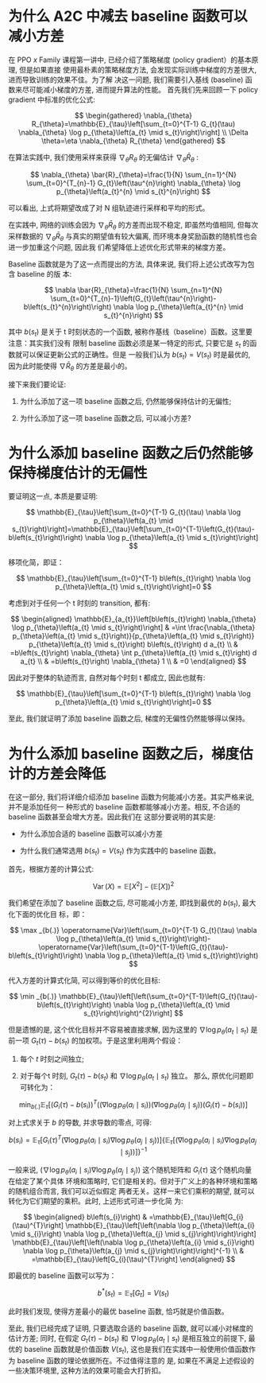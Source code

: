 # 为什么 $\mathrm{A} 2 \mathrm{C}$ 中减去 baseline 函数可以减小方差

在 PPO $x$ Family 课程第一讲中, 已经介绍了策略梯度 (policy gradient）的基本原理, 但是如果直接 使用最朴素的策略梯度方法, 会发现实际训练中梯度的方差很大, 进而导致训练的效果不佳。为了解 决这一问题, 我们需要引入基线 (baseline) 函数来尽可能减小梯度的方差, 进而提升算法的性能。 首先我们先来回顾一下 policy gradient 中标准的优化公式:

$$
\begin{gathered}
\nabla_{\theta} R_{\theta}=\mathbb{E}_{\tau}\left[\sum_{t=0}^{T-1} G_{t}(\tau) \nabla_{\theta} \log p_{\theta}\left(a_{t} \mid s_{t}\right)\right] \\
\Delta \theta=\eta \nabla_{\theta} R_{\theta}
\end{gathered}
$$

在算法实践中, 我们使用采样来获得 $\nabla_{\theta} R_{\theta}$ 的无偏估计 $\nabla_{\theta} \bar{R}_{\theta}$ :

$$
\nabla_{\theta} \bar{R}_{\theta}=\frac{1}{N} \sum_{n=1}^{N} \sum_{t=0}^{T_{n}-1} G_{t}\left(\tau^{n}\right) \nabla_{\theta} \log p_{\theta}\left(a_{t}^{n} \mid s_{t}^{n}\right)
$$

可以看出, 上式将期望改成了对 $\mathrm{N}$ 组轨迹进行采样和平均的形式。

在实践中, 网络的训练会因为 $\nabla_{\theta} \bar{R}_{\theta}$ 的方差而出现不稳定, 即虽然均值相同, 但每次采样数据的 $\nabla_{\theta} \bar{R}_{\theta}$ 与真实的期望值有较大偏离, 而环境本身奖励函数的随机性也会进一步加重这个问题, 因此我 们希望降低上述优化形式带来的梯度方差。

Baseline 函数就是为了这一点而提出的方法, 具体来说, 我们将上述公式改写为包含 baseline 的版 本:

$$
\nabla \bar{R}_{\theta}=\frac{1}{N} \sum_{n=1}^{N} \sum_{t=0}^{T_{n}-1}\left(G_{t}\left(\tau^{n}\right)-b\left(s_{t}^{n}\right)\right) \nabla \log p_{\theta}\left(a_{t}^{n} \mid s_{t}^{n}\right)
$$

其中 $b\left(s_{t}\right)$ 是关于 $\mathrm{t}$ 时刻状态的一个函数, 被称作基线（baseline）函数。这里要注意：其实我们没有 限制 baseline 函数必须是某一特定的形式, 只要它是 $s_{t}$ 的函数就可以保证更新公式的正确性。但是 一般我们认为 $b\left(s_{t}\right)=V\left(s_{t}\right)$ 时是最优的, 因为此时能使得 $\nabla \bar{R}_{\theta}$ 的方差是最小的。

接下来我们要论证:

1. 为什么添加了这一项 baseline 函数之后, 仍然能够保持估计的无偏性;

2. 为什么添加了这一项 baseline 函数之后, 可以减小方差?

# 为什么添加 baseline 函数之后仍然能够保持梯度估计的无偏性

要证明这一点, 本质是要证明:

$$
\mathbb{E}_{\tau}\left[\sum_{t=0}^{T-1} G_{t}(\tau) \nabla \log p_{\theta}\left(a_{t} \mid s_{t}\right)\right]=\mathbb{E}_{\tau}\left[\sum_{t=0}^{T-1}\left(G_{t}(\tau)-b\left(s_{t}\right)\right) \nabla \log p_{\theta}\left(a_{t} \mid s_{t}\right)\right]
$$

移项化简，即证：

$$
\mathbb{E}_{\tau}\left[\sum_{t=0}^{T-1} b\left(s_{t}\right) \nabla \log p_{\theta}\left(a_{t} \mid s_{t}\right)\right]=0
$$

考虑到对于任何一个 $\mathrm{t}$ 时刻的 transition, 都有:

$$
\begin{aligned}
\mathbb{E}_{a_{t}}\left[b\left(s_{t}\right) \nabla_{\theta} \log p_{\theta}\left(a_{t} \mid s_{t}\right)\right] & =\int \frac{\nabla_{\theta} p_{\theta}\left(a_{t} \mid s_{t}\right)}{p_{\theta}\left(a_{t} \mid s_{t}\right)} p_{\theta}\left(a_{t} \mid s_{t}\right) b\left(s_{t}\right) d a_{t} \\
& =b\left(s_{t}\right) \nabla_{\theta} \int p_{\theta}\left(a_{t} \mid s_{t}\right) d a_{t} \\
& =b\left(s_{t}\right) \nabla_{\theta} 1 \\
& =0
\end{aligned}
$$

因此对于整体的轨迹而言, 自然对每个时刻 $\mathrm{t}$ 都成立, 因此也就有:

$$
\mathbb{E}_{\tau}\left[\sum_{t=0}^{T-1} b\left(s_{t}\right) \nabla \log p_{\theta}\left(a_{t} \mid s_{t}\right)\right]=0
$$

至此, 我们就证明了添加 baseline 函数之后, 梯度的无偏性仍然能够得以保持。

# 为什么添加 baseline 函数之后，梯度估计的方差会降低

在这一部分, 我们将详细介绍添加 baseline 函数为何能减小方差。其实严格来说, 并不是添加任何一 种形式的 baseline 函数都能够减小方差。相反, 不合适的 baseline 函数甚至会增大方差。因此我们在 这部分要说明的其实是:

- 为什么添加合适的 baseline 函数可以减小方差

- 为什么我们通常选用 $b\left(s_{t}\right)=V\left(s_{t}\right)$ 作为实践中的 baseline 函数。

首先，根据方差的计算公式:

$$
\operatorname{Var}(X)=\mathbb{E}\left[X^{2}\right]-(\mathbb{E}[X])^{2}
$$

我们希望在添加了 baseline 函数之后, 尽可能减小方差, 即找到最优的 $b\left(s_{t}\right)$, 最大化下面的优化目 标，即：

$$
\max _{b(.)} \operatorname{Var}\left(\sum_{t=0}^{T-1} G_{t}(\tau) \nabla \log p_{\theta}\left(a_{t} \mid s_{t}\right)\right)-\operatorname{Var}\left(\sum_{t=0}^{T-1}\left(G_{t}(\tau)-b\left(s_{t}\right)\right) \nabla \log p_{\theta}\left(a_{t} \mid s_{t}\right)\right)
$$

代入方差的计算式化简, 可以得到等价的优化目标:

$$
\min _{b(.)} \mathbb{E}_{\tau}\left[\left(\sum_{t=0}^{T-1}\left(G_{t}(\tau)-b\left(s_{t}\right)\right) \nabla \log p_{\theta}\left(a_{t} \mid s_{t}\right)\right)^{2}\right]
$$

但是遗憾的是, 这个优化目标并不容易被直接求解, 因为这里的 $\nabla \log p_{\theta}\left(a_{t} \mid s_{t}\right)$ 是前一项 $G_{t}(\tau)-b\left(s_{t}\right)$ 的加权项。于是这里利用两个假设：

1. 每个 $t$ 时刻之间独立;

2. 对于每个t 时刻, $G_{t}(\tau)-b\left(s_{t}\right)$ 和 $\nabla \log p_{\theta}\left(a_{t} \mid s_{t}\right)$ 独立。 那么, 原优化问题即可转化为：

$$
\min _{b(.)} \mathbb{E}_{\tau}\left[\left(G_{i}(\tau)-b\left(s_{i}\right)\right)^{T}\left(\left(\nabla \log p_{\theta}\left(a_{i} \mid s_{i}\right)\right)\left(\nabla \log p_{\theta}\left(a_{j} \mid s_{j}\right)\right)\left(G_{i}(\tau)-b\left(s_{i}\right)\right)\right]\right.
$$

对上式求关于 $b$ 的导数, 并求导数的零点, 可得:

$$
b\left(s_{i}\right)=\mathbb{E}_{\tau}\left[G_{i}(\tau)^{T}\left(\nabla \log p_{\theta}\left(a_{i} \mid s_{i}\right) \nabla \log p_{\theta}\left(a_{j} \mid s_{j}\right)\right)\right]\left\{\mathbb{E}_{\tau}\left[\left(\nabla \log p_{\theta}\left(a_{i} \mid s_{i}\right) \nabla \log p_{\theta}\left(a_{j} \mid s_{j}\right)\right)\right]\right\}^{-1}
$$

一般来说, $\left(\nabla \log p_{\theta}\left(a_{i} \mid s_{i}\right) \nabla \log p_{\theta}\left(a_{j} \mid s_{j}\right)\right)$ 这个随机矩阵和 $G_{i}(\tau)$ 这个随机向量在给定了某个具体 环境和策略时, 它们是相关的。但对于广义上的各种环境和策略的随机组合而言, 我们可以近似假定 两者无关。这样一来它们乘积的期望, 就可以转化为它们期望的乘积。此时, 上述形式可进一步化简 为:

$$
\begin{aligned}
b\left(s_{i}\right) & =\mathbb{E}_{\tau}\left[G_{i}(\tau)^{T}\right] \mathbb{E}_{\tau}\left[\left(\nabla \log p_{\theta}\left(a_{i} \mid s_{i}\right) \nabla \log p_{\theta}\left(a_{j} \mid s_{j}\right)\right)\right] \mathbb{E}_{\tau}\left[\left(\nabla \log p_{\theta}\left(a_{i} \mid s_{i}\right) \nabla \log p_{\theta}\left(a_{j} \mid s_{j}\right)\right)\right]^{-1} \\
& =\mathbb{E}_{\tau}\left[G_{i}(\tau)^{T}\right]
\end{aligned}
$$

即最优的 baseline 函数可以写为：

$$
b^{*}\left(s_{t}\right)=\mathbb{E}_{\tau}\left[G_{t}\right]=V\left(s_{t}\right)
$$

此时我们发现, 使得方差最小的最优 baseline 函数, 恰巧就是价值函数。

至此, 我们已经完成了证明, 只要选取合适的 baseline 函数, 就可以减小对梯度的估计方差; 同时, 在假定 $G_{t}(\tau)-b\left(s_{t}\right)$ 和 $\nabla \log p_{\theta}\left(a_{t} \mid s_{t}\right)$ 是相互独立的前提下, 最优的 baseline 函数就是价值函数 $V\left(s_{t}\right)$, 这也是我们在实践中一般使用价值函数作为 baseline 函数的理论依据所在。不过值得注意的 是, 如果在不满足上述假设的一些决策环境里, 这种方法的效果可能会大打折扣。